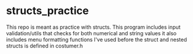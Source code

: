 # structs_practice
This repo is meant as practice with structs. 
This program includes input validation/utils that checks for both numerical and string values
it also includes menu formatting functions I've used before 
the struct and nested structs is defined in costumer.h 
